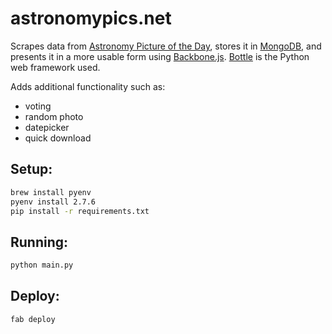# astronomypics.net
Scrapes data from [Astronomy Picture of the Day](http://apod.nasa.gov/apod/astropix.html), stores it in [MongoDB](http://www.mongodb.org/), and presents it in a more usable form using [Backbone.js](http://backbonejs.org).  [Bottle](http://bottlepy.org/) is the Python web framework used.  

Adds additional functionality such as:

* voting
* random photo
* datepicker
* quick download

## Setup:
 ```bash
brew install pyenv
pyenv install 2.7.6
pip install -r requirements.txt
```

## Running:
```bash
python main.py
```

## Deploy:
```bash
fab deploy
```
